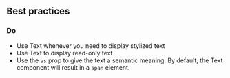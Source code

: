 ## Best practices

### Do

- Use Text whenever you need to display stylized text
- Use Text to display read-only text
- Use the `as` prop to give the text a semantic meaning. By default, the Text component will result in a `span` element.
